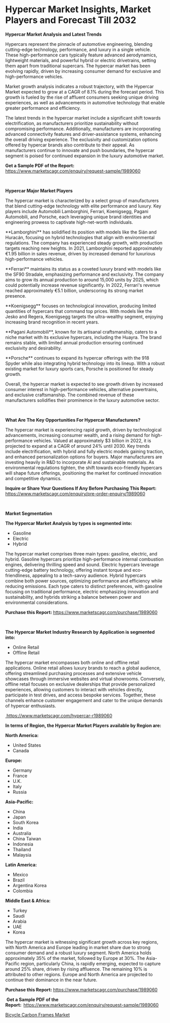 <p><h1>Hypercar Market Insights, Market Players and Forecast Till 2032</h1></p><p><strong>Hypercar Market Analysis and Latest Trends</strong></p>
<p><p>Hypercars represent the pinnacle of automotive engineering, blending cutting-edge technology, performance, and luxury in a single vehicle. These high-performance cars typically feature advanced aerodynamics, lightweight materials, and powerful hybrid or electric drivetrains, setting them apart from traditional supercars. The hypercar market has been evolving rapidly, driven by increasing consumer demand for exclusive and high-performance vehicles.</p><p>Market growth analysis indicates a robust trajectory, with the Hypercar Market expected to grow at a CAGR of 8.1% during the forecast period. This growth is fueled by the rise of affluent consumers seeking unique driving experiences, as well as advancements in automotive technology that enable greater performance and efficiency. </p><p>The latest trends in the hypercar market include a significant shift towards electrification, as manufacturers prioritize sustainability without compromising performance. Additionally, manufacturers are incorporating advanced connectivity features and driver-assistance systems, enhancing the overall driving experience. The exclusivity and customization options offered by hypercar brands also contribute to their appeal. As manufacturers continue to innovate and push boundaries, the hypercar segment is poised for continued expansion in the luxury automotive market.</p></p>
<p><strong>Get a Sample PDF of the Report:&nbsp;</strong> <a href="https://www.marketscagr.com/enquiry/request-sample/1989060?utm_campaign=3191&utm_medium=2&utm_source=Github&utm_content=ia&utm_term=30032025&utm_id=hypercar">https://www.marketscagr.com/enquiry/request-sample/1989060</a></p>
<p>&nbsp;</p>
<p><strong>Hypercar Major Market Players</strong></p>
<p><p>The hypercar market is characterized by a select group of manufacturers that blend cutting-edge technology with elite performance and luxury. Key players include Automobili Lamborghini, Ferrari, Koenigsegg, Pagani Automobili, and Porsche, each leveraging unique brand identities and engineering prowess to captivate high-net-worth individuals.</p><p>**Lamborghini** has solidified its position with models like the Sián and Huracán, focusing on hybrid technologies that align with environmental regulations. The company has experienced steady growth, with production targets reaching new heights. In 2021, Lamborghini reported approximately €1.95 billion in sales revenue, driven by increased demand for luxurious high-performance vehicles.</p><p>**Ferrari** maintains its status as a coveted luxury brand with models like the SF90 Stradale, emphasizing performance and exclusivity. The company aims to grow its annual production to around 15,000 units by 2025, which could potentially increase revenue significantly. In 2022, Ferrari's revenue reached approximately €5.1 billion, underscoring its strong market presence.</p><p>**Koenigsegg** focuses on technological innovation, producing limited quantities of hypercars that command top prices. With models like the Jesko and Regera, Koenigsegg targets the ultra-wealthy segment, enjoying increasing brand recognition in recent years.</p><p>**Pagani Automobili**, known for its artisanal craftsmanship, caters to a niche market with its exclusive hypercars, including the Huayra. The brand remains stable, with limited annual production ensuring continued exclusivity and desirability.</p><p>**Porsche** continues to expand its hypercar offerings with the 918 Spyder while also integrating hybrid technology into its lineup. With a robust existing market for luxury sports cars, Porsche is positioned for steady growth.</p><p>Overall, the hypercar market is expected to see growth driven by increased consumer interest in high-performance vehicles, alternative powertrains, and exclusive craftsmanship. The combined revenue of these manufacturers solidifies their prominence in the luxury automotive sector.</p></p>
<p>&nbsp;</p>
<p><strong>What Are The Key Opportunities For Hypercar Manufacturers?</strong></p>
<p><p>The hypercar market is experiencing rapid growth, driven by technological advancements, increasing consumer wealth, and a rising demand for high-performance vehicles. Valued at approximately $3 billion in 2022, it is projected to expand at a CAGR of around 24% until 2030. Key trends include electrification, with hybrid and fully electric models gaining traction, and enhanced personalization options for buyers. Major manufacturers are investing heavily in R&D to incorporate AI and sustainable materials. As environmental regulations tighten, the shift towards eco-friendly hypercars will shape future offerings, positioning the market for continued innovation and competitive dynamics.</p></p>
<p><strong>Inquire or Share Your Questions If Any Before Purchasing This Report:</strong> <a href="https://www.marketscagr.com/enquiry/pre-order-enquiry/1989060?utm_campaign=3191&utm_medium=2&utm_source=Github&utm_content=ia&utm_term=30032025&utm_id=hypercar">https://www.marketscagr.com/enquiry/pre-order-enquiry/1989060</a></p>
<p>&nbsp;</p>
<p><strong>Market Segmentation</strong></p>
<p><strong>The Hypercar Market Analysis by types is segmented into:</strong></p>
<p><ul><li>Gasoline</li><li>Electric</li><li>Hybrid</li></ul></p>
<p><p>The hypercar market comprises three main types: gasoline, electric, and hybrid. Gasoline hypercars prioritize high-performance internal combustion engines, delivering thrilling speed and sound. Electric hypercars leverage cutting-edge battery technology, offering instant torque and eco-friendliness, appealing to a tech-savvy audience. Hybrid hypercars combine both power sources, optimizing performance and efficiency while reducing emissions. Each type caters to distinct preferences, with gasoline focusing on traditional performance, electric emphasizing innovation and sustainability, and hybrids striking a balance between power and environmental considerations.</p></p>
<p><strong>Purchase this Report:&nbsp;</strong><a href="https://www.marketscagr.com/purchase/1989060?utm_campaign=3191&utm_medium=2&utm_source=Github&utm_content=ia&utm_term=30032025&utm_id=hypercar">https://www.marketscagr.com/purchase/1989060</a></p>
<p>&nbsp;</p>
<p><strong>The Hypercar Market Industry Research by Application is segmented into:</strong></p>
<p><ul><li>Online Retail</li><li>Offline Retail</li></ul></p>
<p><p>The hypercar market encompasses both online and offline retail applications. Online retail allows luxury brands to reach a global audience, offering streamlined purchasing processes and extensive vehicle showcases through immersive websites and virtual showrooms. Conversely, offline retail focuses on exclusive dealerships that provide personalized experiences, allowing customers to interact with vehicles directly, participate in test drives, and access bespoke services. Together, these channels enhance customer engagement and cater to the unique demands of hypercar enthusiasts.</p></p>
<p><a href="https://www.marketscagr.com/hypercar-r1989060?utm_campaign=3191&utm_medium=2&utm_source=Github&utm_content=ia&utm_term=30032025&utm_id=hypercar">&nbsp;https://www.marketscagr.com/hypercar-r1989060</a></p>
<p><strong>In terms of Region, the Hypercar Market Players available by Region are:</strong></p>
<p>
    <p> <strong> North America: </strong>
        <ul>
            <li>United States</li>
            <li>Canada</li>
        </ul>
        </p> 
    <p> <strong> Europe: </strong>
        <ul>
            <li>Germany</li>
            <li>France</li>
            <li>U.K.</li>
            <li>Italy</li>
            <li>Russia</li>
        </ul>
        </p> 
    <p> <strong> Asia-Pacific: </strong>
        <ul>
            <li>China</li>
            <li>Japan</li>
            <li>South Korea</li>
            <li>India</li>
            <li>Australia</li>
            <li>China Taiwan</li>
            <li>Indonesia</li>
            <li>Thailand</li>
            <li>Malaysia</li>
        </ul>
        </p> 
    <p> <strong> Latin America: </strong>
        <ul>
            <li>Mexico</li>
            <li>Brazil</li>
            <li>Argentina Korea</li>
            <li>Colombia</li>
        </ul>
        </p> 
    <p> <strong> Middle East & Africa: </strong>
        <ul>
            <li>Turkey</li>
            <li>Saudi</li>
            <li>Arabia</li>
            <li>UAE</li>
            <li>Korea</li>
        </ul>
    </p>
    </p>
<p><p>The hypercar market is witnessing significant growth across key regions, with North America and Europe leading in market share due to strong consumer demand and a robust luxury segment. North America holds approximately 35% of the market, followed by Europe at 30%. The Asia-Pacific region, particularly China, is rapidly emerging, expected to capture around 25% share, driven by rising affluence. The remaining 10% is attributed to other regions. Europe and North America are projected to continue their dominance in the near future.</p></p>
<p><strong>Purchase this Report: </strong><a href="https://www.marketscagr.com/purchase/1989060?utm_campaign=3191&utm_medium=2&utm_source=Github&utm_content=ia&utm_term=30032025&utm_id=hypercar">https://www.marketscagr.com/purchase/1989060</a></p>
<p>&nbsp;<strong>Get a Sample PDF of the Report:&nbsp;&nbsp;</strong><a href="https://www.marketscagr.com/enquiry/request-sample/1989060?utm_campaign=3191&utm_medium=2&utm_source=Github&utm_content=ia&utm_term=30032025&utm_id=hypercar">https://www.marketscagr.com/enquiry/request-sample/1989060</a></p>
<p><strong></strong></p>
<p><p><a href="https://github.com/saeiddaemo/Market-Research-Report-List-1/blob/main/bicycle-carbon-frames-market.md?utm_campaign=3191&utm_medium=2&utm_source=Github&utm_content=ia&utm_term=30032025&utm_id=hypercar">Bicycle Carbon Frames Market</a></p></p>